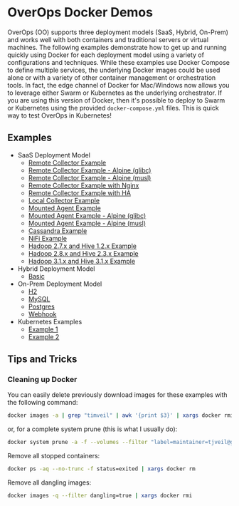 # OverOps Docker Demos

OverOps (OO) supports three deployment models (SaaS, Hybrid, On-Prem) and works well with both containers and traditional servers or virtual machines.  The following examples demonstrate how to get up and running quickly using Docker for each deployment model using a variety of configurations and techniques.  While these examples use Docker Compose to define multiple services, the underlying Docker images could be used alone or with a variety of other container management or orchestration tools.  In fact, the edge channel of Docker for Mac/Windows now allows you to leverage either Swarm or Kubernetes as the underlying orchestrator.  If you are using this version of Docker, then it's possible to deploy to Swarm or Kubernetes using the provided `docker-compose.yml` files.  This is quick way to test OverOps in Kubernetes!

## Examples

* SaaS Deployment Model
    * [Remote Collector Example](saas/remote-collector)
    * [Remote Collector Example - Alpine (glibc)](saas/remote-collector-glibc)
    * [Remote Collector Example - Alpine (musl)](saas/remote-collector-musl)
    * [Remote Collector Example with Nginx](saas/remote-collector-nginx)
    * [Remote Collector Example with HA](saas/remote-collector-ha)
    * [Local Collector Example](saas/local-collector)
    * [Mounted Agent Example](saas/mounted-agent)
    * [Mounted Agent Example - Alpine (glibc)](saas/mounted-agent-glibc)
    * [Mounted Agent Example - Alpine (musl)](saas/mounted-agent-musl)
    * [Cassandra Example](saas/cassandra)
    * [NiFi Example](saas/nifi)
    * [Hadoop 2.7.x and Hive 1.2.x Example](saas/hadoop-hive-1.2.x)    
    * [Hadoop 2.8.x and Hive 2.3.x Example](saas/hadoop-hive-2.3.x)    
    * [Hadoop 3.1.x and Hive 3.1.x Example](saas/hadoop-hive-3.1.x)    
* Hybrid Deployment Model 
    * [Basic](hybrid/basic)
* On-Prem Deployment Model
    * [H2](onprem/h2)
    * [MySQL](onprem/mysql)
    * [Postgres](onprem/postgres)
    * [Webhook](onprem/webhook-example)
* Kubernetes Examples
    * [Example 1](kubernetes/example-1)    
    * [Example 2](kubernetes/example-2)    
    
    

## Tips and Tricks

### Cleaning up Docker

You can easily delete previously download images for these examples with the following command:
```bash
docker images -a | grep "timveil" | awk '{print $3}' | xargs docker rmi -f
```

or, for a complete system prune (this is what I usually do):
```bash
docker system prune -a -f --volumes --filter "label=maintainer=tjveil@gmail.com"
```

Remove all stopped containers:
```bash
docker ps -aq --no-trunc -f status=exited | xargs docker rm
```

Remove all dangling images:
```bash
docker images -q --filter dangling=true | xargs docker rmi
```
